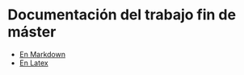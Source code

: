 # Documentación del trabajo fin de máster

- [En Markdown](md/README.md)
- [En Latex](tex/README.md)

